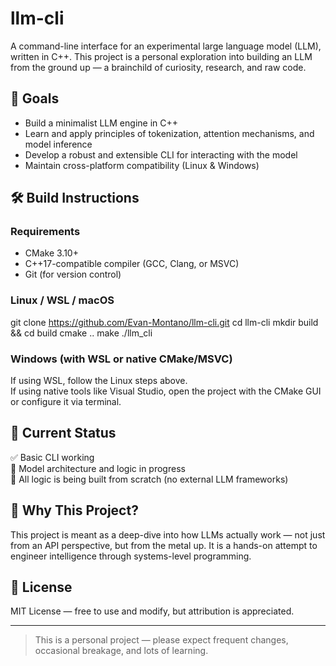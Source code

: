 # llm-cli

A command-line interface for an experimental large language model (LLM), written in C++. This project is a personal exploration into building an LLM from the ground up — a brainchild of curiosity, research, and raw code.

## 🚀 Goals

- Build a minimalist LLM engine in C++
- Learn and apply principles of tokenization, attention mechanisms, and model inference
- Develop a robust and extensible CLI for interacting with the model
- Maintain cross-platform compatibility (Linux & Windows)

## 🛠️ Build Instructions

### Requirements

- CMake 3.10+
- C++17-compatible compiler (GCC, Clang, or MSVC)
- Git (for version control)

### Linux / WSL / macOS

git clone https://github.com/Evan-Montano/llm-cli.git
cd llm-cli
mkdir build && cd build
cmake ..
make
./llm_cli

### Windows (with WSL or native CMake/MSVC)

If using WSL, follow the Linux steps above.  
If using native tools like Visual Studio, open the project with the CMake GUI or configure it via terminal.

## 🧪 Current Status

✅ Basic CLI working  
🚧 Model architecture and logic in progress  
🧠 All logic is being built from scratch (no external LLM frameworks)

## 🧠 Why This Project?

This project is meant as a deep-dive into how LLMs actually work — not just from an API perspective, but from the metal up. It is a hands-on attempt to engineer intelligence through systems-level programming.

## 📄 License

MIT License — free to use and modify, but attribution is appreciated.

---

> This is a personal project — please expect frequent changes, occasional breakage, and lots of learning.

